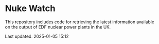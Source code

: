 # Nuke Watch

This repository includes code for retrieving the latest information available on the output of EDF nuclear power plants in the UK.

Last updated: 2025-01-05 15:12
